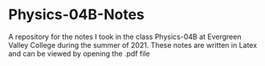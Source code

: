 # Physics-04B-Notes

A repository for the notes I took in the class Physics-04B at Evergreen Valley College during the summer of 2021. These notes are written in Latex and can be viewed by opening the .pdf file
